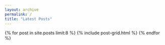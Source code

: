 ```yaml
---
layout: archive
permalink: /
title: "Latest Posts"
---
```


<div class="tiles">
{% for post in site.posts limit:8 %}
	{% include post-grid.html %}
{% endfor %}
</div><!-- /.tiles -->
